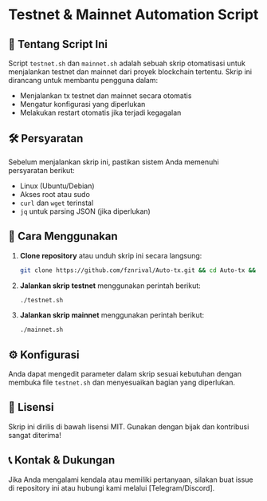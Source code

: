 # Testnet & Mainnet Automation Script

## 🚀 Tentang Script Ini
Script `testnet.sh` dan `mainnet.sh` adalah sebuah skrip otomatisasi untuk menjalankan testnet dan mainnet dari proyek blockchain tertentu. Skrip ini dirancang untuk membantu pengguna dalam:
- Menjalankan tx testnet dan mainnet secara otomatis
- Mengatur konfigurasi yang diperlukan
- Melakukan restart otomatis jika terjadi kegagalan

## 🛠 Persyaratan
Sebelum menjalankan skrip ini, pastikan sistem Anda memenuhi persyaratan berikut:
- Linux (Ubuntu/Debian)
- Akses root atau sudo
- `curl` dan `wget` terinstal
- `jq` untuk parsing JSON (jika diperlukan)

## 📌 Cara Menggunakan
1. **Clone repository** atau unduh skrip ini secara langsung:
   ```bash
   git clone https://github.com/fznrival/Auto-tx.git && cd Auto-tx && chmod +x testnet.sh && chmod +x mainnet.sh
   ```
2. **Jalankan skrip testnet** menggunakan perintah berikut:
   ```bash
   ./testnet.sh
   ```
3. **Jalankan skrip mainnet** menggunakan perintah berikut:
   ```bash
   ./mainnet.sh
   ```
   

## ⚙️ Konfigurasi
Anda dapat mengedit parameter dalam skrip sesuai kebutuhan dengan membuka file `testnet.sh` dan menyesuaikan bagian yang diperlukan.

## 📜 Lisensi
Skrip ini dirilis di bawah lisensi MIT. Gunakan dengan bijak dan kontribusi sangat diterima!

## 📞 Kontak & Dukungan
Jika Anda mengalami kendala atau memiliki pertanyaan, silakan buat issue di repository ini atau hubungi kami melalui [Telegram/Discord].

